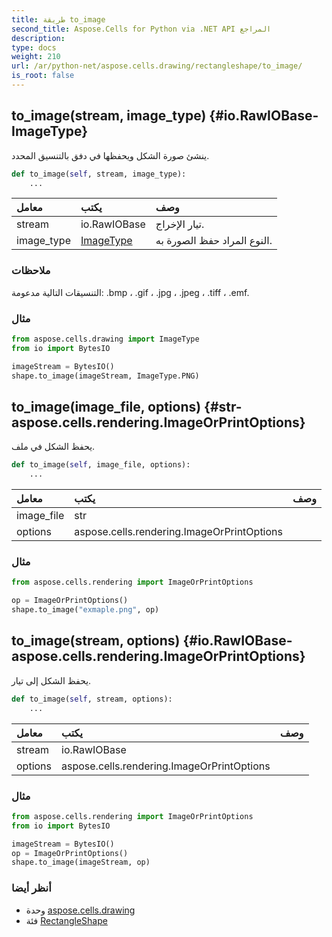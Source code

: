 ```yaml
---
title: طريقة to_image
second_title: Aspose.Cells for Python via .NET API المراجع
description:
type: docs
weight: 210
url: /ar/python-net/aspose.cells.drawing/rectangleshape/to_image/
is_root: false
---
```

##  to_image(stream, image_type) {#io.RawIOBase-ImageType}
ينشئ صورة الشكل ويحفظها في دفق بالتنسيق المحدد.



```python
def to_image(self, stream, image_type):
    ...
```


| معامل| يكتب| وصف|
| :- | :- | :- |
| stream | io.RawIOBase | تيار الإخراج.|
| image_type | [ImageType](/cells/ar/python-net/aspose.cells.drawing/imagetype) | النوع المراد حفظ الصورة به.|
###  ملاحظات

التنسيقات التالية مدعومة:
.bmp ، .gif ، .jpg ، .jpeg ، .tiff ، .emf.
###  مثال

```python
from aspose.cells.drawing import ImageType
from io import BytesIO

imageStream = BytesIO()
shape.to_image(imageStream, ImageType.PNG)

```


##  to_image(image_file, options) {#str-aspose.cells.rendering.ImageOrPrintOptions}
يحفظ الشكل في ملف.



```python
def to_image(self, image_file, options):
    ...
```


| معامل| يكتب| وصف|
| :- | :- | :- |
| image_file | str |  |
| options | aspose.cells.rendering.ImageOrPrintOptions |  |

###  مثال

```python
from aspose.cells.rendering import ImageOrPrintOptions

op = ImageOrPrintOptions()
shape.to_image("exmaple.png", op)

```


##  to_image(stream, options) {#io.RawIOBase-aspose.cells.rendering.ImageOrPrintOptions}
يحفظ الشكل إلى تيار.



```python
def to_image(self, stream, options):
    ...
```


| معامل| يكتب| وصف|
| :- | :- | :- |
| stream | io.RawIOBase |  |
| options | aspose.cells.rendering.ImageOrPrintOptions |  |

###  مثال

```python
from aspose.cells.rendering import ImageOrPrintOptions
from io import BytesIO

imageStream = BytesIO()
op = ImageOrPrintOptions()
shape.to_image(imageStream, op)

```



###  أنظر أيضا
* وحدة [aspose.cells.drawing](../../)
* فئة [RectangleShape](/cells/ar/python-net/aspose.cells.drawing/rectangleshape)
